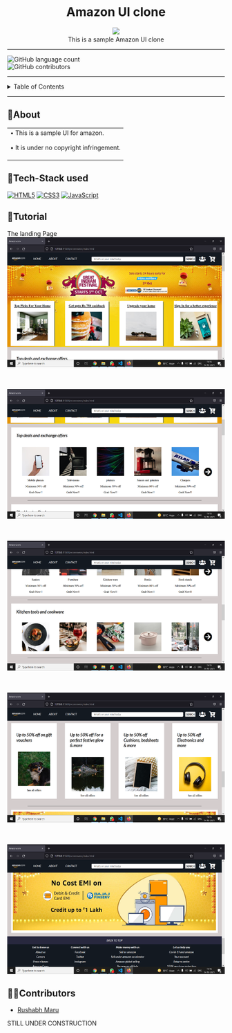 <div align="center">
  <h1>Amazon UI clone</h1>
  <img src="http://media.corporate-ir.net/media_files/IROL/17/176060/Oct18/Amazon%20logo.PNG" height="200"><br>
  This is a sample Amazon UI clone
</div>

<hr>

  ![GitHub language count](https://img.shields.io/github/languages/count/RushabhM03/Amazon-UI-clone?color=green&style=for-the-badge)
  <br>
  ![GitHub contributors](https://img.shields.io/github/contributors/RushabhM03/Amazon-UI-clone?color=green&logo=github&logoColor=red&style=for-the-badge)

<hr>

<details>
<summary>Table of Contents</summary>
  
- [About](#about)
- [Tech Stack used](#tech-stack-used)
- [Tutorial](#tutorial)
- [Contributors](#contributors)
  
</details>

<hr>

## 📝About
<table>
  <tr>
    <td>
      •	This is a sample UI for amazon.<br><br>
      •	It is under no copyright infringement.<br><br>
    </td>
  </tr>
</table>

## 🤖Tech-Stack used
<a href="https://www.w3.org/TR/html5/" title="HTML5"><img src="https://github.com/get-icon/geticon/raw/master/icons/html-5.svg" alt="HTML5" width="31px" height="31px"></a>
<a href="https://www.w3.org/TR/CSS/" title="CSS3"><img src="https://github.com/get-icon/geticon/raw/master/icons/css-3.svg" alt="CSS3" width="31px" height="31px"></a>
<a href="https://developer.mozilla.org/en-US/docs/Web/JavaScript" title="JavaScript"><img src="https://github.com/get-icon/geticon/raw/master/icons/javascript.svg" alt="JavaScript" width="31px" height="31px"></a>

## 📝Tutorial
The landing Page<br>
<img src="img/s1.png" height= "300"></img>

<br><br>
<img src="img/s2.png" height = "300"></img>

<br><br>
<img src="img/s3.png" height="300"></img>

<br><br>
<img src="img/s4.png" height="300"></img>

<br><br>
<img src="img/s5.png" height="300"></img>

## 👩‍💻Contributors
- [Rushabh Maru](https://github.com/RushabhM03)
 
 
 STILL UNDER CONSTRUCTION
